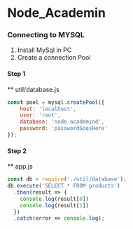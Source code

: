# Node_Academin
### Connecting to MYSQL
1. Install MySql in PC
2. Create a connection Pool
#### Step 1
** util/database.js
```javascript
const pool = mysql.createPool({
    host: 'localhost',
    user: 'root',
    database: 'node-academind',
    password: 'passwordGoesHere'
});
```
#### Step 2 
** app.js
```javascript
const db = require('./util/database');
db.execute('SELECT * FROM products')
  .then(result => {
    console.log(result[0])
    console.log(result[1])
  })
  .catch(error => console.log);
```
